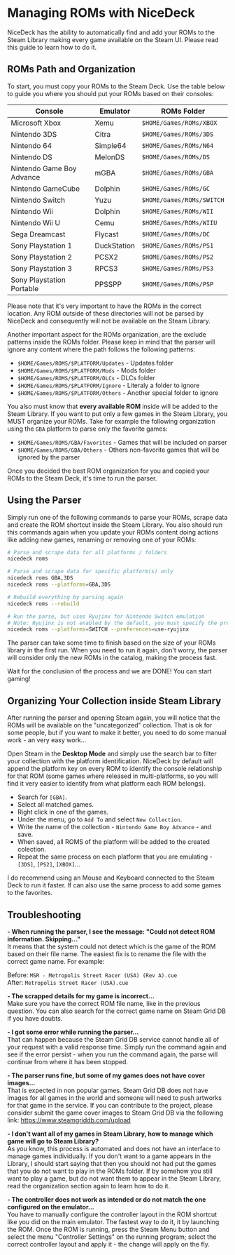 # Managing ROMs with NiceDeck

NiceDeck has the ability to automatically find and add your ROMs to the Steam Library making every game available on the Steam UI. Please read this guide to learn how to do it.

## ROMs Path and Organization

To start, you must copy your ROMs to the Steam Deck. Use the table below to guide you where you should put your ROMs based on their consoles:

| Console                   | Emulator    | ROMs Folder                 |
|---------------------------|-------------|-----------------------------|
| Microsoft Xbox            | Xemu        | ``$HOME/Games/ROMs/XBOX``   |
| Nintendo 3DS              | Citra       | ``$HOME/Games/ROMs/3DS``    |
| Nintendo 64               | Simple64    | ``$HOME/Games/ROMs/N64``    |
| Nintendo DS               | MelonDS     | ``$HOME/Games/ROMs/DS``     |
| Nintendo Game Boy Advance | mGBA        | ``$HOME/Games/ROMs/GBA``    |
| Nintendo GameCube         | Dolphin     | ``$HOME/Games/ROMs/GC``     |
| Nintendo Switch           | Yuzu        | ``$HOME/Games/ROMs/SWITCH`` |
| Nintendo Wii              | Dolphin     | ``$HOME/Games/ROMs/WII``    |
| Nintendo Wii U            | Cemu        | ``$HOME/Games/ROMs/WIIU``   |
| Sega Dreamcast            | Flycast     | ``$HOME/Games/ROMs/DC``     |
| Sony Playstation 1        | DuckStation | ``$HOME/Games/ROMs/PS1``    |
| Sony Playstation 2        | PCSX2       | ``$HOME/Games/ROMs/PS2``    |
| Sony Playstation 3        | RPCS3       | ``$HOME/Games/ROMs/PS3``    |
| Sony Playstation Portable | PPSSPP      | ``$HOME/Games/ROMs/PSP``    |

Please note that it's very important to have the ROMs in the correct location. Any ROM outside of these directories will not be parsed by NiceDeck and consequently will not be available on the Steam Library.

Another important aspect for the ROMs organization, are the exclude patterns inside the ROMs folder. Please keep in mind that the parser will ignore any content where the path follows the following patterns:

- ``$HOME/Games/ROMS/$PLATFORM/Updates`` - Updates folder
- ``$HOME/Games/ROMS/$PLATFORM/Mods`` - Mods folder
- ``$HOME/Games/ROMS/$PLATFORM/DLCs`` - DLCs folder
- ``$HOME/Games/ROMS/$PLATFORM/Ignore`` - Literaly a folder to ignore
- ``$HOME/Games/ROMS/$PLATFORM/Others`` - Another special folder to ignore

You also must know that **every available ROM** inside will be added to the Steam Library. If you want to put only a few games in the Steam Library, you MUST organize your ROMs. Take for example the following organization using the ``GBA`` platform to parse only the favorite games:

- ``$HOME/Games/ROMS/GBA/Favorites`` - Games that will be included on parser
- ``$HOME/Games/ROMS/GBA/Others`` - Others non-favorite games that will be ignored by the parser

Once you decided the best ROM organization for you and copied your ROMs to the Steam Deck, it's time to run the parser.

## Using the Parser

Simply run one of the following commands to parse your ROMs, scrape data and create the ROM shortcut inside the Steam Library. You also should run this commands again when you update your ROMs content doing actions like adding new games, renaming or removing one of your ROMs:

```bash
# Parse and scrape data for all platforms / folders
nicedeck roms

# Parse and scrape data for specific platform(s) only
nicedeck roms GBA,3DS
nicedeck roms --platforms=GBA,3DS

# Rebuild everything by parsing again 
nicedeck roms --rebuild

# Run the parse, but uses Ryujinx for Nintendo Switch emulation
# Note: Ryujinx is not enabled by the default, you must specify the preference if want to run Nintendo Switch games with Ryujinx.
nicedeck roms --platforms=SWITCH --preferences=use-ryujinx
```

The parser can take some time to finish based on the size of your ROMs library in the first run. When you need to run it again, don't worry, the parser will consider only the new ROMs in the catalog, making the process fast.

Wait for the conclusion of the process and we are DONE! You can start gaming!

## Organizing Your Collection inside Steam Library

After running the parser and opening Steam again, you will notice that the ROMs will be available on the "uncategorized" collection. That is ok for some people, but if you want to make it better, you need to do some manual work - an very easy work...

Open Steam in the **Desktop Mode** and simply use the search bar to filter your collection with the platform identification. NiceDeck by default will append the platform key on every ROM to identify the console relationship for that ROM (some games where released in multi-platforms, so you will find it very easier to identify from what platform each ROM belongs).

- Search for ``[GBA]``. 
- Select all matched games.
- Right click in one of the games.
- Under the menu, go to ``Add To`` and select ``New Collection``.
- Write the name of the collection - ``Nintendo Game Boy Advance`` - and save.
- When saved, all ROMS of the platform will be added to the created colection.
- Repeat the same process on each platform that you are emulating - ``[3DS]``, ``[PS2]``, ``[XBOX]``...

I do recommend using an Mouse and Keyboard connected to the Steam Deck to run it faster. If can also use the same process to add some games to the favorites.

## Troubleshooting

**- When running the parser, I see the message: "Could not detect ROM information. Skipping..."**\
It means that the system could not detect which is the game of the ROM based on their file name. The easiest fix is to rename the file with the correct game name. For example:

Before: ``MSR - Metropolis Street Racer (USA) (Rev A).cue``\
After: ``Metropolis Street Racer (USA).cue``

**- The scrapped details for my game is incorrect...**\
Make sure you have the correct ROM file name, like in the previous question. You can also search for the correct game name on Steam Grid DB if you have doubts.

**- I got some error while running the parser...**\
That can happen because the Steam Grid DB service cannot handle all of your request with a valid response time. Simply run the command again and see if the error persist - when you run the command again, the parse will continue from where it has been stopped.

**- The parser runs fine, but some of my games does not have cover images...**\
That is expected in non popular games. Steam Grid DB does not have images for all games in the world and someone will need to push artworks for that game in the service. If you can contribute to the project, please consider submit the game cover images to Steam Grid DB via the following link: <https://www.steamgriddb.com/upload>

**- I don't want all of my games in Steam Library, how to manage which game will go to Steam Library?**\
As you know, this process is automated and does not have an interface to manage games individually. If you don't want to a game appears in the Library, I should start saying that then you should not had put the games that you do not want to play in the ROMs folder. If by somehow you still want to play a game, but do not want them to appear in the Steam Library, read the organization section again to learn how to do it.

**- The controller does not work as intended or do not match the one configured on the emulator...**\
You have to manually configure the controller layout in the ROM shortcut like you did on the main emulator. The fastest way to do it, it by launching the ROM. Once the ROM is running, press the Steam Menu button and select the menu "Controller Settings" on the running program; select the correct controller layout and apply it - the change will apply on the fly.